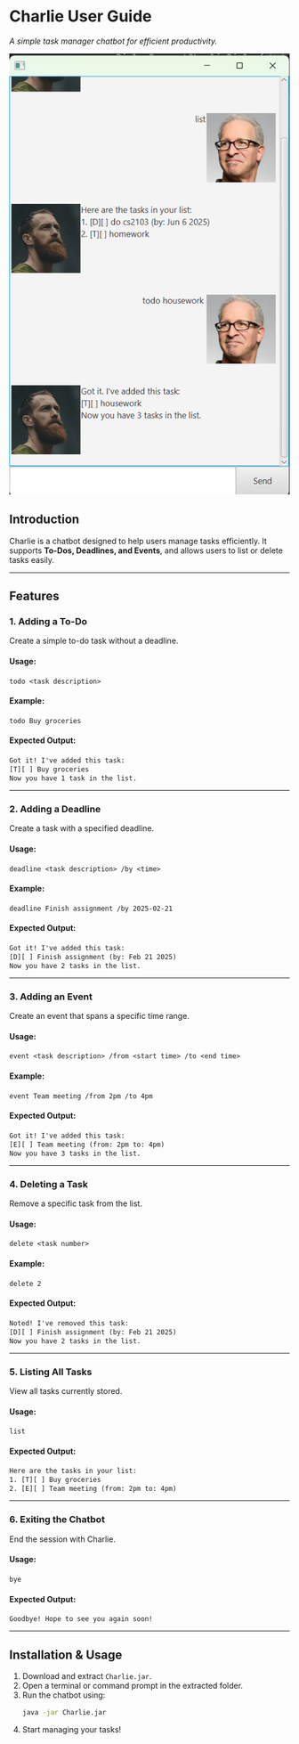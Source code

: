 # **Charlie User Guide**

*A simple task manager chatbot for efficient productivity.*

![Charlie Chatbot](Ui.png)

## **Introduction**

Charlie is a chatbot designed to help users manage tasks efficiently. It supports **To-Dos, Deadlines, and Events**, and
allows users to list or delete tasks easily.

---

## **Features**

### **1. Adding a To-Do**

Create a simple to-do task without a deadline.

#### **Usage:**

```plaintext
todo <task description>
```

#### **Example:**

```plaintext
todo Buy groceries
```

#### **Expected Output:**

```plaintext
Got it! I've added this task:
[T][ ] Buy groceries
Now you have 1 task in the list.
```

---

### **2. Adding a Deadline**

Create a task with a specified deadline.

#### **Usage:**

```plaintext
deadline <task description> /by <time>
```

#### **Example:**

```plaintext
deadline Finish assignment /by 2025-02-21
```

#### **Expected Output:**

```plaintext
Got it! I've added this task:
[D][ ] Finish assignment (by: Feb 21 2025)
Now you have 2 tasks in the list.
```

---

### **3. Adding an Event**

Create an event that spans a specific time range.

#### **Usage:**

```plaintext
event <task description> /from <start time> /to <end time>
```

#### **Example:**

```plaintext
event Team meeting /from 2pm /to 4pm
```

#### **Expected Output:**

```plaintext
Got it! I've added this task:
[E][ ] Team meeting (from: 2pm to: 4pm)
Now you have 3 tasks in the list.
```

---

### **4. Deleting a Task**

Remove a specific task from the list.

#### **Usage:**

```plaintext
delete <task number>
```

#### **Example:**

```plaintext
delete 2
```

#### **Expected Output:**

```plaintext
Noted! I've removed this task:
[D][ ] Finish assignment (by: Feb 21 2025)
Now you have 2 tasks in the list.
```

---

### **5. Listing All Tasks**

View all tasks currently stored.

#### **Usage:**

```plaintext
list
```

#### **Expected Output:**

```plaintext
Here are the tasks in your list:
1. [T][ ] Buy groceries
2. [E][ ] Team meeting (from: 2pm to: 4pm)
```

---

### **6. Exiting the Chatbot**

End the session with Charlie.

#### **Usage:**

```plaintext
bye
```

#### **Expected Output:**

```plaintext
Goodbye! Hope to see you again soon!
```

---

## **Installation & Usage**

1. Download and extract `Charlie.jar`.
2. Open a terminal or command prompt in the extracted folder.
3. Run the chatbot using:
   ```sh
   java -jar Charlie.jar
   ```
4. Start managing your tasks!


